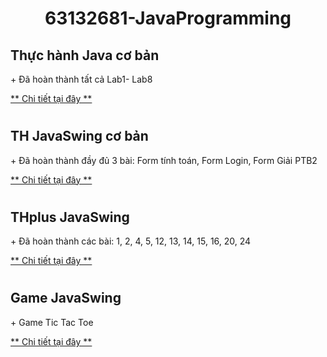 <h1 align="center">63132681-JavaProgramming</h1>
<h2>Thực hành Java cơ bản</h2>
<p> + Đã hoàn thành tất cả Lab1- Lab8</p>
<a href="https://github.com/TienVannnn/63132681-JavaProgramming/tree/main/ThucHanhJavaCoBan(Lab1-8)/src">** Chi tiết tại đây ** </a>
<h1></h1>

<h2>TH JavaSwing cơ bản</h2>
<p> + Đã hoàn thành đầy đủ 3 bài: Form tính toán, Form Login, Form Giải PTB2</p>
<a href="https://github.com/TienVannnn/63132681-JavaProgramming/tree/main/TH_JavaSwing">** Chi tiết tại đây ** </a>
<h1></h1>
<h2>THplus JavaSwing</h2>
<p> + Đã hoàn thành các bài: 1, 2, 4, 5, 12, 13, 14, 15, 16, 20, 24</p>
<a href="https://github.com/TienVannnn/63132681-JavaProgramming/tree/main/THplus_JavaSwing">** Chi tiết tại đây ** </a>
<h1></h1>
<h2>Game JavaSwing</h2>
<p> + Game Tic Tac Toe</p>
<a href="https://github.com/TienVannnn/63132681-JavaProgramming/tree/main/Game_JavaSwing" target="blank">** Chi tiết tại đây ** </a>
